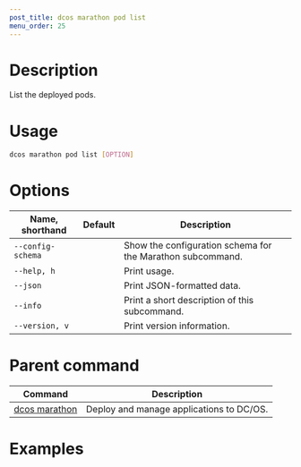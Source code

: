 ```yaml
---
post_title: dcos marathon pod list
menu_order: 25
---
```


# Description
List the deployed pods.

# Usage

```bash
dcos marathon pod list [OPTION]
```

# Options

| Name, shorthand | Default | Description |
|---------|-------------|-------------|
| `--config-schema`   |             |  Show the configuration schema for the Marathon subcommand. |
| `--help, h`   |             |  Print usage. |
| `--json`   |             |  Print JSON-formatted data. |
| `--info`   |             |  Print a short description of this subcommand. |
| `--version, v`   |             | Print version information. |

# Parent command

| Command | Description |
|---------|-------------|
| [dcos marathon](/docs/1.9/usage/cli/command-reference/dcos-marathon/) | Deploy and manage applications to DC/OS. |

# Examples